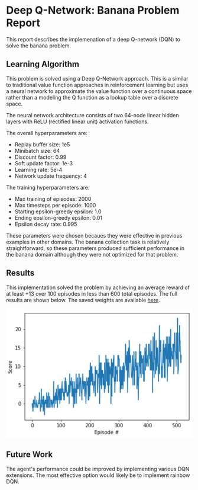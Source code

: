# Deep Q-Network: Banana Problem Report

This report describes the implemenation of a deep Q-network (DQN) to solve the banana problem.

## Learning Algorithm

This problem is solved using a Deep Q-Network approach. This is a similar to traditional value function approaches in reinforcement learning but uses a neural network to approximate the value function over a continuous space rather than a modeling the Q function as a lookup table over a discrete space. 

The neural network architecture consists of two 64-node linear hidden layers with ReLU (rectified linear unit) activation functions. 

The overall hyperparameters are:
- Replay buffer size: 1e5
- Minibatch size: 64
- Discount factor: 0.99
- Soft update factor: 1e-3
- Learning rate: 5e-4
- Network update frequency: 4

The training hyperparameters are:
- Max training of episodes: 2000
- Max timesteps per episode: 1000
- Starting epsilon-greedy epsilon: 1.0
- Ending epsilon-greedy epsilon: 0.01
- Epsilon decay rate: 0.995

These parameters were chosen becaues they were effective in previous examples in other domains. The banana collection task is relatively straightforward, so these parameters produced sufficient performance in the banana domain although they were not optimized for that problem. 

## Results

This implementation solved the problem by achieving an average reward of at least +13 over 100 episodes in less than 600 total episodes. The full results are shown below. The saved weights are available [here](./dqn/checkpoint.pth). 

![Results](./results/score.png)

## Future Work

The agent's performance could be improved by implementing various DQN extensions. The most effective option would likely be to implement rainbow DQN. 
